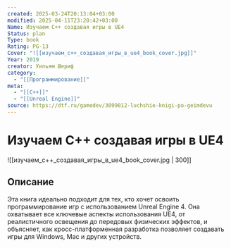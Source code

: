 ```yaml
---
created: 2025-03-24T20:13:04+03:00
modified: 2025-04-11T23:20:42+03:00
Name: Изучаем C++ создавая игры в UE4
Status: plan
Type: book
Rating: PG-13
Cover: "![[изучаем_c++_создавая_игры_в_ue4_book_cover.jpg]]"
Year: 2019
creator: Уильям Шериф
category:
  - "[[Программирование]]"
meta:
  - "[[C++]]"
  - "[[Unreal Engine]]"
source: https://dtf.ru/gamedev/3099012-luchshie-knigi-po-geimdevu
---
```


# Изучаем C++ создавая игры в UE4

![[изучаем_c++_создавая_игры_в_ue4_book_cover.jpg | 300]]



## Описание

Эта книга идеально подходит для тех, кто хочет освоить программирование игр с использованием Unreal Engine 4. Она охватывает все ключевые аспекты использования UE4, от реалистичного освещения до передовых физических эффектов, и объясняет, как кросс-платформенная разработка позволяет создавать игры для Windows, Mac и других устройств.
